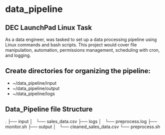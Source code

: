 # data_pipeline
## DEC LaunchPad Linux Task
As a data engineer, was tasked to set up a data processing pipeline using Linux commands and bash scripts. This project would cover file manipulation, automation, permissions management, scheduling with cron, and logging.

## Create directories for organizing the pipeline:
- ~/data_pipeline/input
- ~/data_pipeline/output
- ~/data_pipeline/logs

## Data_Pipeline file Structure
.
├── input
│   └── sales_data.csv
├── logs
│   └── preprocess.log
├── monitor.sh
├── output
│   └── cleaned_sales_data.csv
└── preprocess.sh

